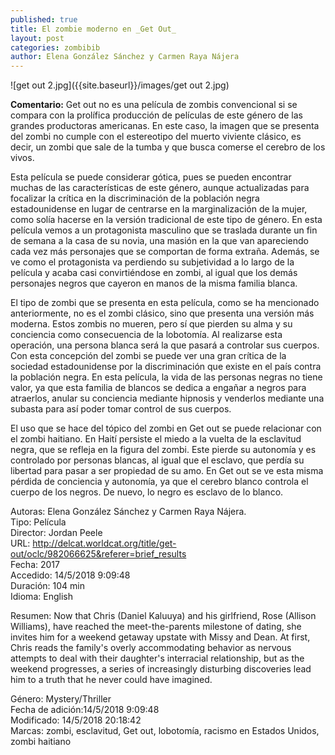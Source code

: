 ```yaml
---
published: true
title: El zombie moderno en _Get Out_
layout: post
categories: zombibib
author: Elena González Sánchez y Carmen Raya Nájera
---
```


![get out 2.jpg]({{site.baseurl}}/images/get out 2.jpg)

**Comentario:** Get out no es una película de zombis convencional si se compara con la prolífica producción de películas de este género de las grandes productoras americanas. En este caso, la imagen que se presenta del zombi no cumple con el estereotipo del muerto viviente clásico, es decir, un zombi que sale de la tumba y que busca comerse el cerebro de los vivos.

Esta película se puede considerar gótica, pues se pueden encontrar muchas de las características de este género, aunque actualizadas para focalizar la crítica en la discriminación de la población negra estadounidense en lugar de centrarse en la marginalización de la mujer, como solía hacerse en la versión tradicional de este tipo de género. En esta película vemos a un protagonista masculino que se traslada durante un fin de semana a la casa de su novia, una masión en la que van apareciendo cada vez más personajes que se comportan de forma extraña. Además, se ve como el protagonista va perdiendo su subjetividad a lo largo de la película y acaba casi convirtiéndose en zombi, al igual que los demás personajes negros que cayeron en manos de la misma familia blanca.

El tipo de zombi que se presenta en esta película, como se ha mencionado anteriormente, no es el zombi clásico, sino que presenta una versión más moderna. Estos zombis no mueren, pero sí que pierden su alma y su conciencia como consecuencia de la lobotomía. Al realizarse esta operación, una persona blanca será la que pasará a controlar sus cuerpos. Con esta concepción del zombi se puede ver una gran crítica de la sociedad estadounidense por la discriminación que existe en el país contra la población negra. En esta película, la vida de las personas negras no tiene valor, ya que esta familia de blancos se dedica a engañar a negros para atraerlos, anular su conciencia mediante hipnosis y venderlos mediante una subasta para así poder tomar control de sus cuerpos.

El uso que se hace del tópico del zombi en Get out se puede relacionar con el zombi haitiano. En Haití persiste el miedo a la vuelta de la esclavitud negra, que se refleja en la figura del zombi. Este pierde su autonomía y es controlado por personas blancas, al igual que el esclavo, que perdía su libertad para pasar a ser propiedad de su amo. En Get out se ve esta misma pérdida de conciencia y autonomía, ya que el cerebro blanco controla el cuerpo de los negros. De nuevo, lo negro es esclavo de lo blanco.

Autoras: Elena González Sánchez y Carmen Raya Nájera.  
Tipo: Película  
Director: Jordan Peele  
URL: http://delcat.worldcat.org/title/get-out/oclc/982066625&referer=brief_results  
Fecha: 2017  
Accedido: 14/5/2018 9:09:48  
Duración: 104 min  
Idioma: English  

Resumen: Now that Chris (Daniel Kaluuya) and his girlfriend, Rose (Allison Williams), have reached the meet-the-parents milestone of dating, she invites him for a weekend getaway upstate with Missy and Dean. At first, Chris reads the family's overly accommodating behavior as nervous attempts to deal with their daughter's interracial relationship, but as the weekend progresses, a series of increasingly disturbing discoveries lead him to a truth that he never could have imagined.  

Género: Mystery/Thriller  
Fecha de adición:14/5/2018 9:09:48  
Modificado: 14/5/2018 20:18:42  
Marcas: zombi, esclavitud, Get out, lobotomía, racismo en Estados Unidos, zombi haitiano 
